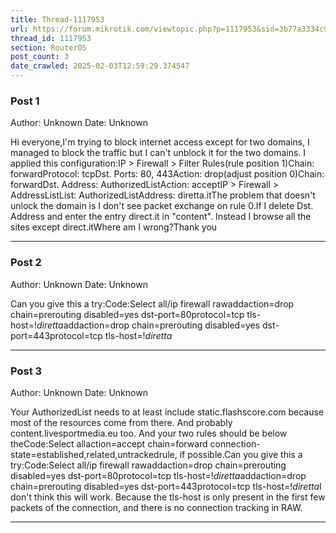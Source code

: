 ```yaml
---
title: Thread-1117953
url: https://forum.mikrotik.com/viewtopic.php?p=1117953&sid=3b77a3334c914448dbbc02bfdff4c3aa#p1117953
thread_id: 1117953
section: RouterOS
post_count: 3
date_crawled: 2025-02-03T12:59:29.374547
---
```


### Post 1
Author: Unknown
Date: Unknown

Hi everyone,I'm trying to block internet access except for two domains, I managed to block the traffic but I can't unblock it for the two domains. I applied this configuration:IP > Firewall > Filter Rules(rule position 1)Chain: forwardProtocol: tcpDst. Ports: 80, 443Action: drop(adjust position 0)Chain: forwardDst. Address: AuthorizedListAction: acceptIP > Firewall > AddressListList: AuthorizedListAddress: diretta.itThe problem that doesn't unlock the domain is I don't see packet exchange on rule 0.If I delete Dst. Address and enter the entry direct.it in "content". Instead I browse all the sites except direct.itWhere am I wrong?Thank you

---
### Post 2
Author: Unknown
Date: Unknown

Can you give this a try:Code:Select all/ip firewall rawaddaction=drop chain=prerouting disabled=yes dst-port=80protocol=tcp tls-host=!*diretta*addaction=drop chain=prerouting disabled=yes dst-port=443protocol=tcp tls-host=!*diretta*

---
### Post 3
Author: Unknown
Date: Unknown

Your AuthorizedList needs to at least include static.flashscore.com because most of the resources come from there. And probably content.livesportmedia.eu too. And your two rules should be below theCode:Select allaction=accept chain=forward connection-state=established,related,untrackedrule, if possible.Can you give this a try:Code:Select all/ip firewall rawaddaction=drop chain=prerouting disabled=yes dst-port=80protocol=tcp tls-host=!*diretta*addaction=drop chain=prerouting disabled=yes dst-port=443protocol=tcp tls-host=!*diretta*I don't think this will work. Because the tls-host is only present in the first few packets of the connection, and there is no connection tracking in RAW.

---

